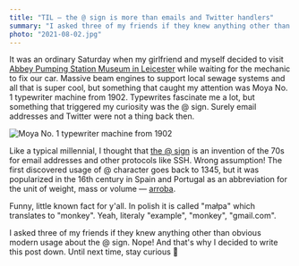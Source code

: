 ```yaml
---
title: "TIL — the @ sign is more than emails and Twitter handlers"
summary: "I asked three of my friends if they knew anything other than obvious modern usage about the @ sign. Nope! And that's why I decided to write this post down."
photo: "2021-08-02.jpg"
---
```


It was an ordinary Saturday when my girlfriend and myself decided to visit [Abbey Pumping Station Museum in Leicester](https://www.leicestermuseums.org/abbey-pumping-station/) while waiting for the mechanic to fix our car. Massive beam engines to support local sewage systems and all that is super cool, but something that caught my attention was Moya No. 1 typewriter machine from 1902. Typewrites fascinate me a lot, but something that triggered my curiosity was the @ sign. Surely email addresses and Twitter were not a thing back then.

![Moya No. 1 typewriter machine from 1902](/photos/2021-08-02-1.jpg)

Like a typical millennial, I thought that [the @ sign](https://en.wikipedia.org/wiki/At_sign) is an invention of the 70s for email addresses and other protocols like SSH. Wrong assumption! The first discovered usage of @ character goes back to 1345, but it was popularized in the 16th century in Spain and Portugal as an abbreviation for the unit of weight, mass or volume — [arroba](https://en.wikipedia.org/wiki/Arroba).

Funny, little known fact for y'all. In polish it is called "małpa" which translates to "monkey". Yeah, literaly "example", "monkey", "gmail.com".

I asked three of my friends if they knew anything other than obvious modern usage about the @ sign. Nope! And that's why I decided to write this post down. Until next time, stay curious 🧐
